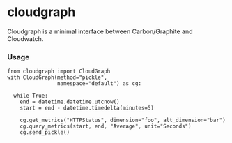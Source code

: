 cloudgraph
==========

Cloudgraph is a minimal interface between Carbon/Graphite and Cloudwatch.

### Usage

    from cloudgraph import CloudGraph
    with CloudGraph(method="pickle",
                    namespace="default") as cg:
                    
      while True:
        end = datetime.datetime.utcnow()
        start = end - datetime.timedelta(minutes=5)
        
        cg.get_metrics("HTTPStatus", dimension="foo", alt_dimension="bar") 
        cg.query_metrics(start, end, "Average", unit="Seconds")
        cg.send_pickle()
        


